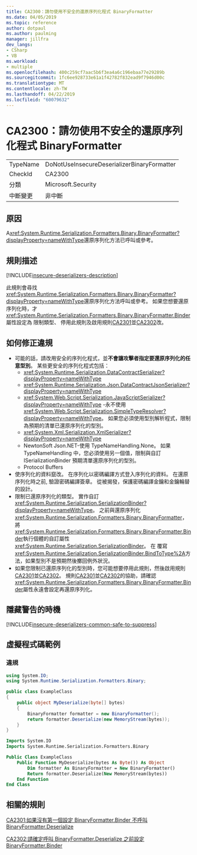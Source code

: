 ```yaml
---
title: CA2300：請勿使用不安全的還原序列化程式 BinaryFormatter
ms.date: 04/05/2019
ms.topic: reference
author: dotpaul
ms.author: paulming
manager: jillfra
dev_langs:
- CSharp
- VB
ms.workload:
- multiple
ms.openlocfilehash: 400c259cf7aac5b6f3ea4a6c196ebaa77e29289b
ms.sourcegitcommit: 1fc6ee928733e61a1f42782f832ead9f7946d00c
ms.translationtype: MT
ms.contentlocale: zh-TW
ms.lasthandoff: 04/22/2019
ms.locfileid: "60079632"
---
```

# <a name="ca2300-do-not-use-insecure-deserializer-binaryformatter"></a>CA2300：請勿使用不安全的還原序列化程式 BinaryFormatter

|||
|-|-|
|TypeName|DoNotUseInsecureDeserializerBinaryFormatter|
|CheckId|CA2300|
|分類|Microsoft.Security|
|中斷變更|非中斷|

## <a name="cause"></a>原因

A<xref:System.Runtime.Serialization.Formatters.Binary.BinaryFormatter?displayProperty=nameWithType>還原序列化方法已呼叫或參考。

## <a name="rule-description"></a>規則描述

[!INCLUDE[insecure-deserializers-description](includes/insecure-deserializers-description-md.md)]

此規則會尋找<xref:System.Runtime.Serialization.Formatters.Binary.BinaryFormatter?displayProperty=nameWithType>還原序列化方法呼叫或參考。 如果您想要還原序列化時，才<xref:System.Runtime.Serialization.Formatters.Binary.BinaryFormatter.Binder>屬性設定為 限制類型、 停用此規則及啟用規則[CA2301](ca2301-do-not-call-binaryformatter-deserialize-without-first-setting-binaryformatter-binder.md)並[CA2302](ca2302-ensure-binaryformatter-binder-is-set-before-calling-binaryformatter-deserialize.md)改。

## <a name="how-to-fix-violations"></a>如何修正違規

- 可能的話，請改用安全的序列化程式，並**不會讓攻擊者指定要還原序列化的任意型別**。 某些更安全的序列化程式包括：
  - <xref:System.Runtime.Serialization.DataContractSerializer?displayProperty=nameWithType>
  - <xref:System.Runtime.Serialization.Json.DataContractJsonSerializer?displayProperty=nameWithType>
  - <xref:System.Web.Script.Serialization.JavaScriptSerializer?displayProperty=nameWithType> -永不使用<xref:System.Web.Script.Serialization.SimpleTypeResolver?displayProperty=nameWithType>。 如果您必須使用型別解析程式，限制為預期的清單已還原序列化的型別。
  - <xref:System.Xml.Serialization.XmlSerializer?displayProperty=nameWithType>
  - NewtonSoft Json.NET-使用 TypeNameHandling.None。 如果 TypeNameHandling 中，您必須使用另一個值，限制與自訂 ISerializationBinder 預期清單還原序列化的型別。
  - Protocol Buffers
- 使序列化的資料竄改。 在序列化以密碼編譯方式登入序列化的資料。 在還原序列化時之前, 驗證密碼編譯簽章。 從被揭發，保護密碼編譯金鑰和金鑰輪替的設計。
- 限制已還原序列化的類型。 實作自訂<xref:System.Runtime.Serialization.SerializationBinder?displayProperty=nameWithType>。 之前與還原序列化<xref:System.Runtime.Serialization.Formatters.Binary.BinaryFormatter>，將<xref:System.Runtime.Serialization.Formatters.Binary.BinaryFormatter.Binder>執行個體的自訂屬性<xref:System.Runtime.Serialization.SerializationBinder>。 在 覆寫<xref:System.Runtime.Serialization.SerializationBinder.BindToType%2A>方法，如果型別不是預期然後擲回例外狀況。
- 如果您限制已還原序列化的型別時，您可能想要停用此規則，然後啟用規則[CA2301](ca2301-do-not-call-binaryformatter-deserialize-without-first-setting-binaryformatter-binder.md)並[CA2302](ca2302-ensure-binaryformatter-binder-is-set-before-calling-binaryformatter-deserialize.md)。 規則[CA2301](ca2301-do-not-call-binaryformatter-deserialize-without-first-setting-binaryformatter-binder.md)並[CA2302](ca2302-ensure-binaryformatter-binder-is-set-before-calling-binaryformatter-deserialize.md)的協助，請確認<xref:System.Runtime.Serialization.Formatters.Binary.BinaryFormatter.Binder>屬性永遠會設定再還原序列化。

## <a name="when-to-suppress-warnings"></a>隱藏警告的時機

[!INCLUDE[insecure-deserializers-common-safe-to-suppress](includes/insecure-deserializers-common-safe-to-suppress-md.md)]

## <a name="pseudo-code-examples"></a>虛擬程式碼範例

### <a name="violation"></a>違規

```csharp
using System.IO;
using System.Runtime.Serialization.Formatters.Binary;

public class ExampleClass
{
    public object MyDeserialize(byte[] bytes)
    {
        BinaryFormatter formatter = new BinaryFormatter();
        return formatter.Deserialize(new MemoryStream(bytes));
    }
}
```

```vb
Imports System.IO
Imports System.Runtime.Serialization.Formatters.Binary

Public Class ExampleClass
    Public Function MyDeserialize(bytes As Byte()) As Object
        Dim formatter As BinaryFormatter = New BinaryFormatter()
        Return formatter.Deserialize(New MemoryStream(bytes))
    End Function
End Class
```

## <a name="related-rules"></a>相關的規則

[CA2301:如果沒有第一個設定 BinaryFormatter.Binder 不呼叫 BinaryFormatter.Deserialize](ca2301-do-not-call-binaryformatter-deserialize-without-first-setting-binaryformatter-binder.md)

[CA2302:請確定呼叫 BinaryFormatter.Deserialize 之前設定 BinaryFormatter.Binder](ca2302-ensure-binaryformatter-binder-is-set-before-calling-binaryformatter-deserialize.md)